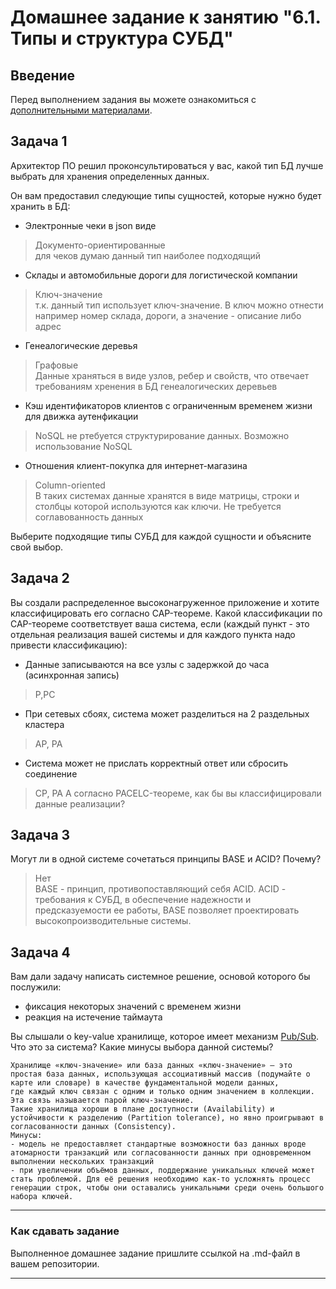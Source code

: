 # Домашнее задание к занятию "6.1. Типы и структура СУБД"

## Введение

Перед выполнением задания вы можете ознакомиться с 
[дополнительными материалами](https://github.com/netology-code/virt-homeworks/tree/master/additional/README.md).

## Задача 1

Архитектор ПО решил проконсультироваться у вас, какой тип БД 
лучше выбрать для хранения определенных данных.

Он вам предоставил следующие типы сущностей, которые нужно будет хранить в БД:

- Электронные чеки в json виде
> Документо-ориентированные  
> для чеков думаю данный тип наиболее подходящий
- Склады и автомобильные дороги для логистической компании
> Ключ-значение   
> т.к. данный тип использует ключ-значение. В ключ можно отнести например номер склада, дороги, а значение - описание либо адрес
- Генеалогические деревья
> Графовые  
> Данные храняться в виде узлов, ребер и свойств, что отвечает требованиям хренения в БД генеалогических деревьев
- Кэш идентификаторов клиентов с ограниченным временем жизни для движка аутенфикации
> NoSQL
> не ртебуется структурирование данных. Возможно использование NoSQL
- Отношения клиент-покупка для интернет-магазина
> Column-oriented  
> В таких системах данные хранятся в
виде матрицы, строки и столбцы которой
используются как ключи.  Не требуется соглавованность данных

Выберите подходящие типы СУБД для каждой сущности и объясните свой выбор.

## Задача 2

Вы создали распределенное высоконагруженное приложение и хотите классифицировать его согласно 
CAP-теореме. Какой классификации по CAP-теореме соответствует ваша система, если 
(каждый пункт - это отдельная реализация вашей системы и для каждого пункта надо привести классификацию):

- Данные записываются на все узлы с задержкой до часа (асинхронная запись)
>P,PC
- При сетевых сбоях, система может разделиться на 2 раздельных кластера
>AP, PA
- Система может не прислать корректный ответ или сбросить соединение
>CP, PA
А согласно PACELC-теореме, как бы вы классифицировали данные реализации?

## Задача 3

Могут ли в одной системе сочетаться принципы BASE и ACID? Почему?
> Нет  
> BASE - принцип, противопоставляющий себя ACID. ACID - требования к СУБД, в обеспечение надежности и предсказуемости
ее работы, BASE позволяет проектировать высокопроизводительные системы.
## Задача 4

Вам дали задачу написать системное решение, основой которого бы послужили:

- фиксация некоторых значений с временем жизни
- реакция на истечение таймаута

Вы слышали о key-value хранилище, которое имеет механизм [Pub/Sub](https://habr.com/ru/post/278237/). 
Что это за система? Какие минусы выбора данной системы?

```
Хранилище «ключ-значение» или база данных «ключ-значение» — это простая база данных, использующая ассоциативный массив (подумайте о карте или словаре) в качестве фундаментальной модели данных,
где каждый ключ связан с одним и только одним значением в коллекции. Эта связь называется парой ключ-значение.
Такие хранилища хороши в плане доступности (Availability) и устойчивости к разделению (Partition tolerance), но явно проигрывают в согласованности данных (Consistency).  
Минусы:
- модель не предоставляет стандартные возможности баз данных вроде атомарности транзакций или согласованности данных при одновременном выполнении нескольких транзакций
- при увеличении объёмов данных, поддержание уникальных ключей может стать проблемой. Для её решения необходимо как-то усложнять процесс генерации строк, чтобы они оставались уникальными среди очень большого набора ключей.
```
---

### Как cдавать задание

Выполненное домашнее задание пришлите ссылкой на .md-файл в вашем репозитории.

---
